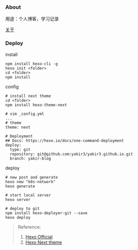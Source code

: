 ### About

用途：个人博客，学习记录

[关于](https://yakir.top/about/)


### Deploy
install
```shell
npm install hexo-cli -g
hexo init <folder>
cd <folder>
npm install
```

config
```shell
# install next theme
cd <folder>
npm install hexo-theme-next

# vim _config.yml
...
# theme
theme: next

# Deployment
## Docs: https://hexo.io/docs/one-command-deployment
deploy:
  type: git
  repository: git@github.com:yakir3/yakir3.github.io.git
  branch: yakir-blog
```

deploy
```shell
# new post and generate
hexo new "k8s-network"
hexo generate

# start local server
hexo server

# deploy to git
npm install hexo-deployer-git --save
hexo deploy
```


>Reference:
> 1. [Hexo Official](https://brew.sh](https://hexo.io/))
> 2. [Hexo Next theme](https://github.com/next-theme/hexo-theme-next)
